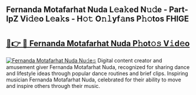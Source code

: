 ## Fernanda Motafarhat Nuda L𝚎a𝚔ed N𝚞𝚍e - Part-IpZ Vi𝚍𝚎o L𝚎a𝚔s - H𝚘𝚝 O𝚗𝚕yf𝚊ns P𝚑𝚘tos FHlGE

# <h2><a href="http://kfdtcd.oniu.top/?m=Fernanda+Motafarhat+Nuda">🔗👉 🔴 Fernanda Motafarhat Nuda P𝚑ot𝚘𝚜 V𝚒d𝚎o</a></h2>

[![Fernanda Motafarhat Nuda Nu𝚍e𝚜](https://i.imgur.com/0qMVB7G.gif)](http://kfdtcd.oniu.top/?m=Fernanda+Motafarhat+Nuda)
Digital content creator and amusement giver Fernanda Motafarhat Nuda, recognized for sharing dance and lifestyle ideas through popular dance routines and brief clips. Inspiring musician Fernanda Motafarhat Nuda, celebrated for their ability to move and inspire others through their music.  
